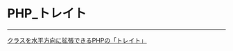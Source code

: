 # PHP_トレイト

---

[クラスを水平方向に拡張できるPHPの「トレイト」](https://atmarkit.itmedia.co.jp/ait/articles/1806/27/news008.html)  
